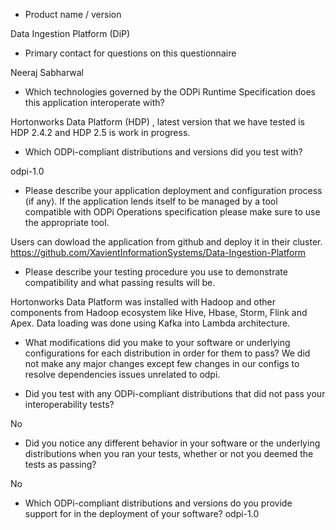 * Product name / version

Data Ingestion Platform (DiP)

* Primary contact for questions on this questionnaire 

Neeraj Sabharwal 

* Which technologies governed by the ODPi Runtime Specification does this application interoperate with?

Hortonworks Data Platform (HDP) , latest version that we have tested is HDP 2.4.2 and HDP 2.5 is work in progress.

* Which ODPi-compliant distributions and versions did you test with?

odpi-1.0

* Please describe your application deployment and configuration process (if any). If the application lends itself to be managed by a tool compatible with ODPi Operations specification please make sure to use the appropriate tool.

Users can dowload the application from github and deploy it in their cluster. https://github.com/XavientInformationSystems/Data-Ingestion-Platform

* Please describe your testing procedure you use to demonstrate compatibility and what passing results will be.

Hortonworks Data Platform was installed with Hadoop and other components from Hadoop ecosystem like Hive, Hbase, Storm, Flink and Apex. Data loading was done using Kafka into Lambda architecture. 

* What modifications did you make to your software or underlying configurations for each distribution in order for them to pass?
We did not make any major changes except few changes in our configs to resolve dependencies issues unrelated to odpi.

* Did you test with any ODPi-compliant distributions that did not pass your interoperability tests?

No

* Did you notice any different behavior in your software or the underlying distributions when you ran your tests, whether or not you deemed the tests as passing?

No

* Which ODPi-compliant distributions and versions do you provide support for in the deployment of your software?
odpi-1.0
